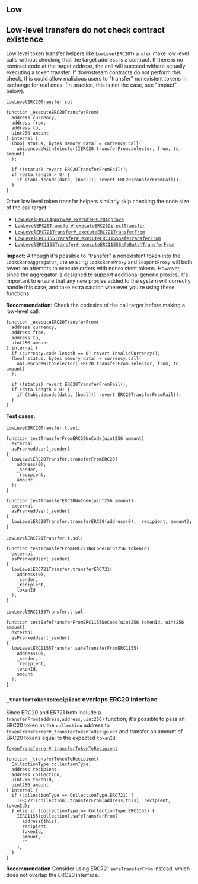 ## Low

## Low-level transfers do not check contract existence

Low level token transfer helpers like `LowLevelERC20Transfer` make low level calls without checking that the target address is a contract. If there is no contract code at the target address, the call will succeed without actually executing a token transfer. If downstream contracts do not perform this check, this could allow malicious users to "transfer" nonexistent tokens in exchange for real ones. (In practice, this is not the case, see "Impact" below).

[`LowLevelERC20Transfer.sol`](https://github.com/code-423n4/2022-11-looksrare/blob/e3b2c053f722b0ca2dce3a3eb06f64859b8b7a6f/contracts/lowLevelCallers/LowLevelERC20Transfer.sol#L24-L38)

```solidity
function _executeERC20TransferFrom(
  address currency,
  address from,
  address to,
  uint256 amount
) internal {
  (bool status, bytes memory data) = currency.call(
    abi.encodeWithSelector(IERC20.transferFrom.selector, from, to, amount)
  );

  if (!status) revert ERC20TransferFromFail();
  if (data.length > 0) {
    if (!abi.decode(data, (bool))) revert ERC20TransferFromFail();
  }
}

```

Other low level token transfer helpers similarly skip checking the code size of the call target:

- [`LowLevelERC20Approve#_executeERC20Approve`](https://github.com/code-423n4/2022-11-looksrare/blob/e3b2c053f722b0ca2dce3a3eb06f64859b8b7a6f/contracts/lowLevelCallers/LowLevelERC20Approve.sol#L25)
- [`LowLevelERC20Transfer#_executeERC20DirectTransfer`](https://github.com/code-423n4/2022-11-looksrare/blob/e3b2c053f722b0ca2dce3a3eb06f64859b8b7a6f/contracts/lowLevelCallers/LowLevelERC20Transfer.sol#L46)
- [`LowLevelERC721Transfer#_executeERC721TransferFrom`](https://github.com/code-423n4/2022-11-looksrare/blob/e3b2c053f722b0ca2dce3a3eb06f64859b8b7a6f/contracts/lowLevelCallers/LowLevelERC721Transfer.sol#L21)
- [`LowLevelERC1155Transfer#_executeERC1155SafeTransferFrom`](https://github.com/code-423n4/2022-11-looksrare/blob/e3b2c053f722b0ca2dce3a3eb06f64859b8b7a6f/contracts/lowLevelCallers/LowLevelERC1155Transfer.sol#L23)
- [`LowLevelERC1155Transfer#_executeERC1155SafeBatchTransferFrom`](https://github.com/code-423n4/2022-11-looksrare/blob/e3b2c053f722b0ca2dce3a3eb06f64859b8b7a6f/contracts/lowLevelCallers/LowLevelERC1155Transfer.sol#L45)

**Impact:**
Although it's possible to "transfer" a nonexistent token into the `LooksRareAggregator`, the existing `LooksRareProxy` and `SeaportProxy` will both revert on attempts to execute orders with nonexistent tokens. However, since the aggregator is designed to support additional generic proxies, it's important to ensure that any new proxies added to the system will correctly handle this case, and take extra caution wherever you're using these functions.

**Recommendation:**
Check the codesize of the call target before making a low-level call:

```solidity
function _executeERC20TransferFrom(
  address currency,
  address from,
  address to,
  uint256 amount
) internal {
  if (currency.code.length == 0) revert InvalidCurrency();
  (bool status, bytes memory data) = currency.call(
    abi.encodeWithSelector(IERC20.transferFrom.selector, from, to, amount)
  );

  if (!status) revert ERC20TransferFromFail();
  if (data.length > 0) {
    if (!abi.decode(data, (bool))) revert ERC20TransferFromFail();
  }
}

```

**Test cases:**

`LowLevelERC20Transfer.t.sol`:

```solidity
function testTransferFromERC20NoCode(uint256 amount)
  external
  asPrankedUser(_sender)
{
  lowLevelERC20Transfer.transferFromERC20(
    address(0),
    _sender,
    _recipient,
    amount
  );
}

function testTransferERC20NoCode(uint256 amount)
  external
  asPrankedUser(_sender)
{
  lowLevelERC20Transfer.transferERC20(address(0), _recipient, amount);
}

```

`LowLevelERC721Transfer.t.sol`:

```solidity
function testTransferFromERC721NoCode(uint256 tokenId)
  external
  asPrankedUser(_sender)
{
  lowLevelERC721Transfer.transferERC721(
    address(0),
    _sender,
    _recipient,
    tokenId
  );
}

```

`LowLevelERC1155Transfer.t.sol`:

```solidity
function testSafeTransferFromERC1155NoCode(uint256 tokenId, uint256 amount)
  external
  asPrankedUser(_sender)
{
  lowLevelERC1155Transfer.safeTransferFromERC1155(
    address(0),
    _sender,
    _recipient,
    tokenId,
    amount
  );
}

```

### `_tranferTokenToRecipient` overlaps ERC20 interface

Since ERC20 and ER721 both include a `transferFrom(address,address,uint256)` function, it's possible to pass an ERC20 token as the `collection` address to `TokenTransferrer#_transferTokenToRecipient` and transfer an amount of ERC20 tokens equal to the expected `tokenId`:

[`TokenTransferrer#_transferTokenToRecipient`](https://github.com/code-423n4/2022-11-looksrare/blob/e3b2c053f722b0ca2dce3a3eb06f64859b8b7a6f/contracts/TokenTransferrer.sol#L14-L26)

```solidity
function _transferTokenToRecipient(
  CollectionType collectionType,
  address recipient,
  address collection,
  uint256 tokenId,
  uint256 amount
) internal {
  if (collectionType == CollectionType.ERC721) {
    IERC721(collection).transferFrom(address(this), recipient, tokenId);
  } else if (collectionType == CollectionType.ERC1155) {
    IERC1155(collection).safeTransferFrom(
      address(this),
      recipient,
      tokenId,
      amount,
      ""
    );
  }
}

```

**Recommendation**
Consider using ERC721 `safeTransferFrom` instead, which does not overlap the ERC20 interface.
